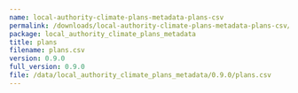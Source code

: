 ```yaml
---
name: local-authority-climate-plans-metadata-plans-csv
permalink: /downloads/local-authority-climate-plans-metadata-plans-csv/0_9_0
package: local_authority_climate_plans_metadata
title: plans
filename: plans.csv
version: 0.9.0
full_version: 0.9.0
file: /data/local_authority_climate_plans_metadata/0.9.0/plans.csv
---
```

